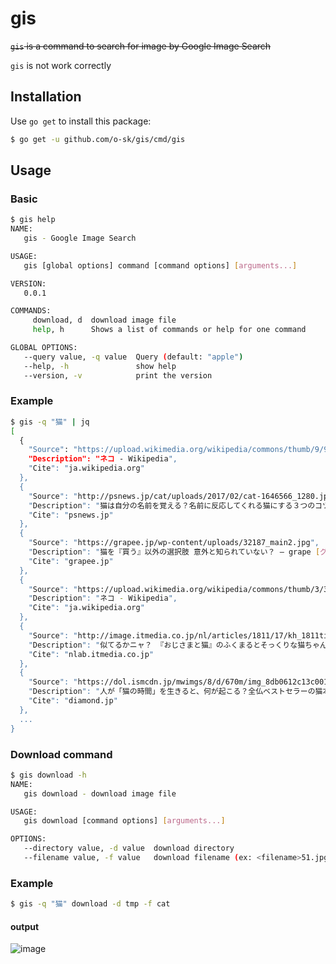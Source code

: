 # gis

~~`gis` is a command to search for image by Google Image Search~~

`gis` is not work correctly

## Installation
Use `go get` to install this package:

```bash
$ go get -u github.com/o-sk/gis/cmd/gis
```

## Usage

### Basic
```bash
$ gis help
NAME:
   gis - Google Image Search

USAGE:
   gis [global options] command [command options] [arguments...]

VERSION:
   0.0.1

COMMANDS:
     download, d  download image file
     help, h      Shows a list of commands or help for one command

GLOBAL OPTIONS:
   --query value, -q value  Query (default: "apple")
   --help, -h               show help
   --version, -v            print the version
```

### Example

```bash
$ gis -q "猫" | jq
[
  {
    "Source": "https://upload.wikimedia.org/wikipedia/commons/thumb/9/9e/2016-06-14_Orange_and_white_tabby_cat_born_in_2016_%E8%8C%B6%E3%83%88%E3%83%A9%E7%99%BD%E3%81%AD%E3%81%93_DSCF6526%E2%98%86%E5%BD%A1.jpg/200px-2016-06-14_Orange_and_white_tabby_cat_born_in_2016_%E8%8C%B6%E3%83%88%E3%83%A9%E7%99%BD%E3%81%AD%E3%81%93_DSCF6526%E2%98%86%E5%BD%A1.jpg",
    "Description": "ネコ - Wikipedia",
    "Cite": "ja.wikipedia.org"
  },
  {
    "Source": "http://psnews.jp/cat/uploads/2017/02/cat-1646566_1280.jpg",
    "Description": "猫は自分の名前を覚える？名前に反応してくれる猫にする３つのコツ！｜猫 ...",
    "Cite": "psnews.jp"
  },
  {
    "Source": "https://grapee.jp/wp-content/uploads/32187_main2.jpg",
    "Description": "猫を『買う』以外の選択肢 意外と知られていない？ – grape [グレイプ]",
    "Cite": "grapee.jp"
  },
  {
    "Source": "https://upload.wikimedia.org/wikipedia/commons/thumb/3/33/Hannibal_Poenaru_-_Nasty_cat_%21_%28by-sa%29.jpg/270px-Hannibal_Poenaru_-_Nasty_cat_%21_%28by-sa%29.jpg",
    "Description": "ネコ - Wikipedia",
    "Cite": "ja.wikipedia.org"
  },
  {
    "Source": "http://image.itmedia.co.jp/nl/articles/1811/17/kh_1811tio01.jpg",
    "Description": "似てるかニャ？ 『おじさまと猫』のふくまるとそっくりな猫ちゃんが ...",
    "Cite": "nlab.itmedia.co.jp"
  },
  {
    "Source": "https://dol.ismcdn.jp/mwimgs/8/d/670m/img_8db0612c13c0013326bfb1b66431df95645897.jpg",
    "Description": "人が「猫の時間」を生きると、何が起こる？全仏ベストセラーの猫本が ...",
    "Cite": "diamond.jp"
  },
  ...
}
```

### Download command

``` bash
$ gis download -h
NAME:
   gis download - download image file

USAGE:
   gis download [command options] [arguments...]

OPTIONS:
   --directory value, -d value  download directory
   --filename value, -f value   download filename (ex: <filename>51.jpg) (default: "image")
```

### Example
```bash
$ gis -q "猫" download -d tmp -f cat
```
#### output
![image](https://user-images.githubusercontent.com/44518256/50286810-eafadc00-04a3-11e9-8ae3-39a9d3f755db.png)